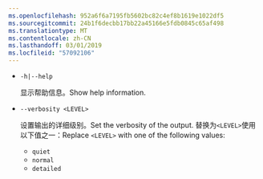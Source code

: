 ```yaml
---
ms.openlocfilehash: 952a6f6a7195fb5602bc82c4ef8b1619e1022df5
ms.sourcegitcommit: 24b1f6decbb17bb22a45166e5fdb0845c65af498
ms.translationtype: MT
ms.contentlocale: zh-CN
ms.lasthandoff: 03/01/2019
ms.locfileid: "57092106"
---
```

* `-h|--help`

  <span data-ttu-id="60215-101">显示帮助信息。</span><span class="sxs-lookup"><span data-stu-id="60215-101">Show help information.</span></span>

* `--verbosity <LEVEL>`

  <span data-ttu-id="60215-102">设置输出的详细级别。</span><span class="sxs-lookup"><span data-stu-id="60215-102">Set the verbosity of the output.</span></span> <span data-ttu-id="60215-103">替换为`<LEVEL>`使用以下值之一：</span><span class="sxs-lookup"><span data-stu-id="60215-103">Replace `<LEVEL>` with one of the following values:</span></span>
  
  * `quiet`
  * `normal`
  * `detailed`